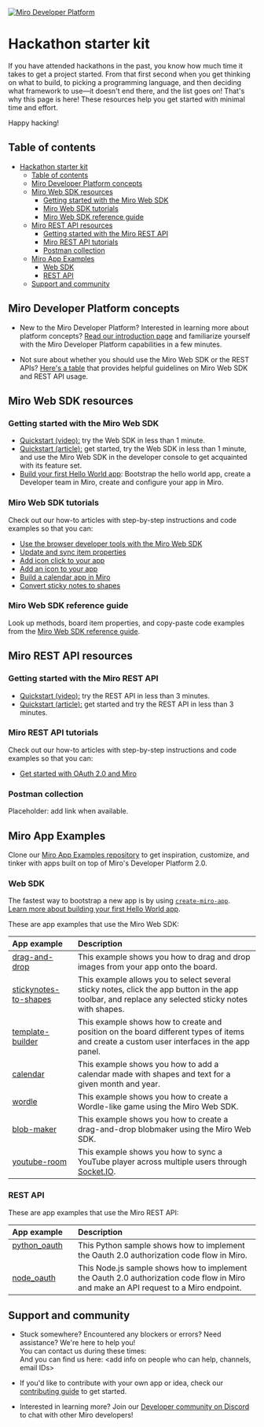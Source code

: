 [<img src="https://github.com/miroapp/.github/blob/main/profile/banner.png" alt="Miro Developer Platform" />](https://miro.com/api/)
# Hackathon starter kit

If you have attended hackathons in the past, you know how much time it takes to get a project started. From that first second when you get thinking on what to build, to picking a programming language, and then deciding what framework to use&mdash;it doesn't end there, and the list goes on! That's why this page is here! These resources help you get started with minimal time and effort. 

Happy hacking!

## Table of contents

- [Hackathon starter kit](#hackathon-starter-kit)
  - [Table of contents](#table-of-contents)
  - [Miro Developer Platform concepts](#miro-developer-platform-concepts)
  - [Miro Web SDK resources](#miro-web-sdk-resources)
    - [Getting started with the Miro Web SDK](#getting-started-with-the-miro-web-sdk)
    - [Miro Web SDK tutorials](#miro-web-sdk-tutorials)
    - [Miro Web SDK reference guide](#miro-web-sdk-reference-guide)
  - [Miro REST API resources](#miro-rest-api-resources)
    - [Getting started with the Miro REST API](#getting-started-with-the-miro-rest-api)
    - [Miro REST API tutorials](#miro-rest-api-tutorials)
    - [Postman collection](#postman-collection)
  - [Miro App Examples](#miro-app-examples)
    - [Web SDK](#web-sdk)
    - [REST API](#rest-api)
  - [Support and community](#support-and-community)

## Miro Developer Platform concepts

- New to the Miro Developer Platform? Interested in learning more about platform concepts? [Read our introduction page](https://beta.developers.miro.com/docs/introduction) and familiarize yourself with the Miro Developer Platform capabilities in a few minutes. 

- Not sure about whether you should use the Miro Web SDK or the REST APIs? [Here's a table](https://beta.developers.miro.com/docs/miro-web-sdk-vs-rest-apis) that provides helpful guidelines on Miro Web SDK and REST API usage.

## Miro Web SDK resources

### Getting started with the Miro Web SDK

- [Quickstart (video):](https://beta.developers.miro.com/docs/try-out-the-web-sdk-in-less-than-1-minute) try the Web SDK in less than 1 minute.
- [Quickstart (article):](https://beta.developers.miro.com/docs/try-out-the-web-sdk) get started, try the Web SDK in less than 1 minute, and use the Miro Web SDK in the developer console to get acquainted with its feature set.
- [Build your first Hello World app](https://beta.developers.miro.com/docs/build-your-first-hello-world-app): Bootstrap the hello world app, create a Developer team in Miro, create and configure your app in Miro.

### Miro Web SDK tutorials

Check out our how-to articles with step-by-step instructions and code examples so that you can:  

- [Use the browser developer tools with the Miro Web SDK](https://beta.developers.miro.com/docs/use-the-developer-tools-with-the-miro-web-sdk)
- [Update and sync item properties](https://beta.developers.miro.com/docs/update-and-sync-item-properties)
- [Add icon click to your app](https://beta.developers.miro.com/docs/add-icon-click-to-your-app)
- [Add an icon to your app](https://beta.developers.miro.com/docs/add-a-logo-to-your-app)
- [Build a calendar app in Miro](https://beta.developers.miro.com/docs/building-a-calendar-app-in-miro)
- [Convert sticky notes to shapes](https://beta.developers.miro.com/docs/converting-sticky-notes-to-shapes)


### Miro Web SDK reference guide

Look up methods, board item properties, and copy-paste code examples from the [Miro Web SDK reference guide](https://beta.developers.miro.com/docs/web-sdk-reference). 

## Miro REST API resources

### Getting started with the Miro REST API

- [Quickstart (video):](https://beta.developers.miro.com/docs/try-out-the-rest-api-in-less-than-3-minutes) try the REST API in less than 3 minutes.
- [Quickstart (article):](https://beta.developers.miro.com/docs/build-your-first-hello-world-app-1) get started and try the REST API in less than 3 minutes.

### Miro REST API tutorials

Check out our how-to articles with step-by-step instructions and code examples so that you can:  

- [Get started with OAuth 2.0 and Miro](https://beta.developers.miro.com/docs/getting-started-with-oauth)

### Postman collection

Placeholder: add link when available.
    
## Miro App Examples

Clone our [Miro App Examples repository](https://github.com/miroapp/app-examples) to get inspiration, customize, and tinker with apps built on top of Miro's Developer Platform 2.0.

### Web SDK

The fastest way to bootstrap a new app is by using [`create-miro-app`](https://www.npmjs.com/package/create-miro-app).<br />
[Learn more about building your first Hello World app](https://beta.developers.miro.com/docs/build-your-first-hello-world-app).

These are app examples that use the Miro Web SDK: 

|                   App example                                      | Description                                                                                                                                        |
| :------------------------------------------------------- | :-------------------------------------------------------------------------------------------------------------------------------------------------- |
| [drag-and-drop](https://github.com/miroapp/app-examples/blob/beta/examples/drag-and-drop)                 | This example shows you how to drag and drop images from your app onto the board.                                                                    |
| [stickynotes-to-shapes](https://github.com/miroapp/app-examples/blob/beta/examples/stickynotes-to-shapes) | This example allows you to select several sticky notes, click the app button in the app toolbar, and replace any selected sticky notes with shapes.      |
| [template-builder](https://github.com/miroapp/app-examples/blob/beta/examples/template-builder)           | This example shows how to create and position on the board different types of items and create a custom user interfaces in the app panel. |
| [calendar](https://github.com/miroapp/app-examples/blob/beta/examples/calendar)                           | This example shows you how to add a calendar made with shapes and text for a given month and year.                                                 |
| [wordle](https://github.com/miroapp/app-examples/blob/beta/examples/wordle)                               | This example shows you how to create a Wordle-like game using the Miro Web SDK.                                                                      |
| [blob-maker](https://github.com/miroapp/app-examples/blob/beta/examples/blob-maker)                       | This example shows you how to create a drag-and-drop blobmaker using the Miro Web SDK.                                                               |
| [youtube-room](https://github.com/miroapp/app-examples/blob/beta/examples/youtube-room)                   | This example shows you how to sync a YouTube player across multiple users through [Socket.IO](https://socket.io/).                                                       |


### REST API

These are app examples that use the Miro REST API:

|                   App example                                      | Description                                                                                                                                        |
| :------------------------------------------------------- | :-------------------------------------------------------------------------------------------------------------------------------------------------- |
| [python_oauth](https://github.com/miroapp/app-examples/blob/beta/examples/oauth/python) &nbsp;&nbsp;&nbsp;&nbsp;&nbsp;&nbsp;&nbsp;&nbsp;&nbsp;&nbsp;&nbsp;&nbsp;| This Python sample shows how to implement the Oauth 2.0 authorization code flow in Miro.                                            |
| [node_oauth](https://github.com/miroapp/app-examples/blob/beta/examples/oauth/node)     | This Node.js sample shows how to implement the Oauth 2.0 authorization code flow in Miro and make an API request to a Miro endpoint. |

## Support and community

- Stuck somewhere? Encountered any blockers or errors? Need assistance? We're here to help you!<br />
  You can contact us during these times: <add timings if needed here><br />
  And you can find us here: <add info on people who can help, channels, email IDs>

- If you'd like to contribute with your own app or idea, check our [contributing guide](https://github.com/miroapp/app-examples/blob/beta/CONTRIBUTING.md) to get started.

- Interested in learning more? Join our [Developer community on Discord](https://bit.ly/miro-developers) to chat with other Miro developers!
